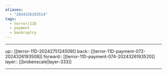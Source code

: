 ```yaml
---
aliases:
  - "2024326193514"
tags:
  - terror/11D
  - payment
  - bankruptcy
---
```




***

up:: [[terror-11D-2024275124509]]
back:: [[terror-11D-payment-072-2024326193508]]
forward:: [[terror-11D-payment-074-2024326193520]]
layer:: [[brokenscale|layer-333]]

***
